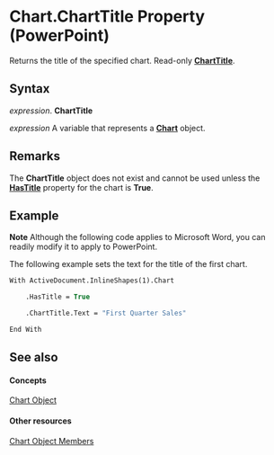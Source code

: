 
# Chart.ChartTitle Property (PowerPoint)

Returns the title of the specified chart. Read-only  **[ChartTitle](21305a3b-1c77-d420-2156-79083189df03.md)**.


## Syntax

 _expression_. **ChartTitle**

 _expression_ A variable that represents a **[Chart](3fcf082f-9f58-f67d-1061-e7f37e30fbcd.md)** object.


## Remarks

The  **ChartTitle** object does not exist and cannot be used unless the **[HasTitle](e468f051-a4e8-bf3a-e3c0-5a85dec946bd.md)** property for the chart is **True**.


## Example




 **Note**  Although the following code applies to Microsoft Word, you can readily modify it to apply to PowerPoint.

The following example sets the text for the title of the first chart.




```vb
With ActiveDocument.InlineShapes(1).Chart

    .HasTitle = True

    .ChartTitle.Text = "First Quarter Sales"

End With
```


## See also


#### Concepts


[Chart Object](3fcf082f-9f58-f67d-1061-e7f37e30fbcd.md)
#### Other resources


[Chart Object Members](de1c852d-e599-3e66-1365-dde3e1eb4c28.md)
